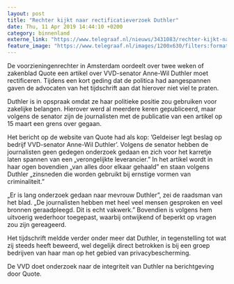```yaml
---
layout: post
title: "Rechter kijkt naar rectificatieverzoek Duthler"
date: Thu, 11 Apr 2019 14:44:10 +0200
category: binnenland
externe_link: "https://www.telegraaf.nl/nieuws/3431083/rechter-kijkt-naar-rectificatieverzoek-duthler"
feature_image: "https://www.telegraaf.nl/images/1200x630/filters:format(jpeg):quality(80)/cdn-kiosk-api.telegraaf.nl/858571da-5c57-11e9-9da7-0255c322e81b.jpg"
---
```


<p class="intro">De voorzieningenrechter in Amsterdam oordeelt over twee weken of zakenblad Quote een artikel over VVD-senator Anne-Wil Duthler moet rectificeren. Tijdens een kort geding dat de politica had aangespannen gaven de advocaten van het tijdschrift aan dat hierover niet viel te praten.</p> <p>Duthler is in opspraak omdat ze haar politieke positie zou gebruiken voor zakelijke belangen. Hierover werd al meerdere keren gepubliceerd, maar volgens de senator zijn de journalisten met de publicatie van een artikel op 15 maart een grens over gegaan.</p><p>Het bericht op de website van Quote had als kop: ’Geldeiser legt beslag op bedrijf VVD-senator Anne-Wil Duthler’. Volgens de senator hebben de journalisten geen gedegen onderzoek gedaan en zich voor het karretje laten spannen van een „verongelijkte leverancier.” In het artikel wordt in haar ogen bovendien „van alles door elkaar gehaald” en staan volgens Duthler „zinsneden die worden gebruikt bij ernstige vormen van criminaliteit.”</p><p>„Er is lang onderzoek gedaan naar mevrouw Duthler”, zei de raadsman van het blad. „De journalisten hebben met heel veel mensen gesproken en veel bronnen geraadpleegd. Dit is echt vakwerk.” Bovendien is volgens hem uitvoerig wederhoor toegepast, waarbij ontwijkend of beperkt op vragen zou zijn gereageerd.</p><p>Het tijdschrift meldde verder onder meer dat Duthler, in tegenstelling tot wat zij steeds heeft beweerd, wel degelijk direct betrokken is bij een groep bedrijven van haar man op het gebied van privacybescherming.</p><p>De VVD doet onderzoek naar de integriteit van Duthler na berichtgeving door Quote.</p>
